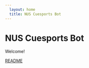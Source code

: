 ```yaml
---
  layout: home
  title: NUS Cuesports Bot
---
```


# NUS Cuesports Bot
Welcome!

[README](README.md)
